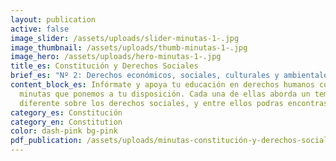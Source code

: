 ```yaml
---
layout: publication
active: false
image_slider: /assets/uploads/slider-minutas-1-.jpg
image_thumbnail: /assets/uploads/thumb-minutas-1-.jpg
image_hero: /assets/uploads/hero-minutas-1-.jpg
title_es: Constitución y Derechos Sociales
brief_es: "Nº 2: Derechos económicos, sociales, culturales y ambientales"
content_block_es: Infórmate y apoya tu educación en derechos humanos con estas
  minutas que ponemos a tu disposición. Cada una de ellas aborda un tema
  diferente sobre los derechos sociales, y entre ellos podras encontras:Nªz
category_es: Constitución
category_en: Constitution
color: dash-pink bg-pink
pdf_publication: /assets/uploads/minutas-constitución-y-derechos-sociales2.pdf
---
```

